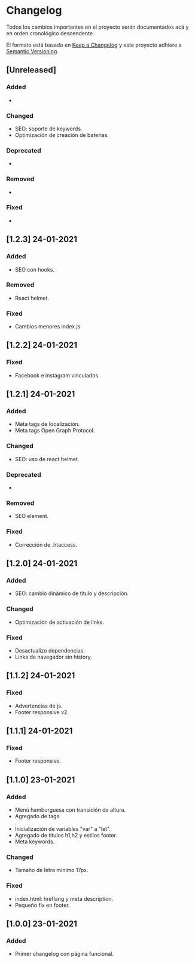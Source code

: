# Changelog
Todos los cambios importantes en el proyecto serán documentados acá y en orden cronológico descendente.

El formato está basado en [Keep a Changelog]( https://keepachangelog.com/es-ES/1.0.0/ )
y este proyecto adhiere a [Semantic Versioning]( https://semver.org/spec/v2.0.0.html ).

## [Unreleased]
### Added
-

### Changed
- SEO: soporte de keywords.
- Optimización de creación de baterias.

### Deprecated
-

### Removed
-

### Fixed
-

## [1.2.3] 24-01-2021
### Added
- SEO con hooks.

### Removed
- React helmet.

### Fixed
- Cambios menores index.js.

## [1.2.2] 24-01-2021
### Fixed
- Facebook e instagram vinculados.

## [1.2.1] 24-01-2021
### Added
- Meta tags de localización.
- Meta tags Open Graph Protocol.

### Changed
- SEO: uso de react helmet.

### Deprecated
-

### Removed
- SEO element.

### Fixed
- Corrección de .htaccess.

## [1.2.0] 24-01-2021
### Added
- SEO: cambio dinámico de título y descripción.

### Changed
- Optimización de activación de links.

### Fixed
- Desactualizo dependencias.
- Links de navegador sin history.

## [1.1.2] 24-01-2021
### Fixed
- Advertencias de js.
- Footer responsive v2.

## [1.1.1] 24-01-2021
### Fixed
- Footer responsive.

## [1.1.0] 23-01-2021
### Added
- Menú hamburguesa con transición de altura.
- Agregado de tags <article>.
- Inicialización de variables "var" a "let".
- Agregado de títulos h1,h2 y estilos footer.
- Meta keywords.

### Changed
- Tamaño de letra mínimo 17px.

### Fixed
- index.html: hreflang y meta description.
- Pequeño fix en footer.

## [1.0.0] 23-01-2021
### Added
- Primer changelog con página funcional.